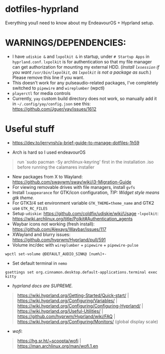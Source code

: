 # dotfiles-hyprland
Everything you/I need to know about my EndeavourOS + Hyprland setup.

# WARNINGS/DEPENDENCIES: 
- I have `udiskie &` and `lxpolkit &` in startup, under `# Startup Apps` in `hyprland.conf`. `lxpolkit` is for authentication so that my file manager can get authorization for mounting my external HDD. (*Install `lxsession` if you want `/usr/bin/lxpolkit`, as `lxpolkit` is not a package as such.*) Please remove this line if you want.
- This doesn't work for any pulseaudio-related packages, I've completely switched to `pipewire` and `wireplumber` (wpctl)
- `playerctl` for media controls
- Currently, `yay` custom build directory does not work, so manually add it in `~/.config/yay/config.json` see this: https://github.com/Jguer/yay/issues/1612

# Useful stuff

- https://dev.to/jerrynsh/a-brief-guide-to-manage-dotfiles-1h59

- Arch is hard so I used endeavourOS
> run `sudo pacman -Sy archlinux-keyring' first in the installation .iso before running the calamares installer

- New packages from X to Wayland: https://github.com/swaywm/sway/wiki/i3-Migration-Guide
- For viewing removable drives with file managers, install `gvfs`
- Install `lxappearance` for GTK/icon configuration, *TIP: Widget style means gtk theme.* 
- For GTK3/4 set environment variable `GTK_THEME=theme_name` and GTK2 use `GTK_RC_FILES`
- Setup `udiskie`: https://github.com/coldfix/udiskie/wiki/Usage
-`lxpolkit`: https://wiki.archlinux.org/title/Polkit#Authentication_agents
- Waybar icons not working (fresh install): https://github.com/Alexays/Waybar/issues/117
- XWayland and blurry issues: https://github.com/hyprwm/Hyprland/pull/591
- Volume inc/dec with `wireplumber` + `pipewire` + `pipewire-pulse`
```
wpctl set-volume @DEFAULT_AUDIO_SINK@ [num%]+-
```
- Set default terminal in `nemo`
```
gsettings set org.cinnamon.desktop.default-applications.terminal exec kitty
```

- *hyprland docs are SUPREME.*
> https://wiki.hyprland.org/Getting-Started/Quick-start/ | 
> https://wiki.hyprland.org/Configuring/Variables/ | 
> https://wiki.hyprland.org/Configuring/Configuring-Hyprland/ | 
> https://wiki.hyprland.org/Useful-Utilities/ | 
> https://github.com/hyprwm/Hyprland/wiki/FAQ | 
> https://wiki.hyprland.org/Configuring/Monitors/ (global display scale)


- *wofi*:
> https://hg.sr.ht/~scoopta/wofi | https://man.archlinux.org/man/wofi.1.en
